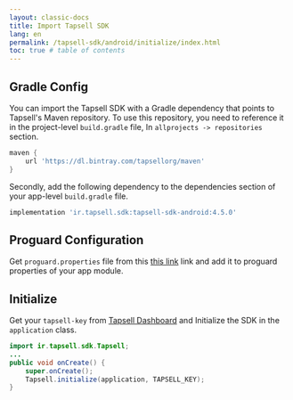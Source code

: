 ```yaml
---
layout: classic-docs
title: Import Tapsell SDK
lang: en
permalink: /tapsell-sdk/android/initialize/index.html
toc: true # table of contents
---
```


## Gradle Config
You can import the Tapsell SDK with a Gradle dependency that points to Tapsell's Maven repository. To use this repository, you need to reference it in the project-level `build.gradle` file, In `allprojects -> repositories` section.

```gradle
maven {
    url 'https://dl.bintray.com/tapsellorg/maven'
}
```
Secondly, add the following dependency to the dependencies section of your app-level `build.gradle` file.

```gradle
implementation 'ir.tapsell.sdk:tapsell-sdk-android:4.5.0'
```

## Proguard Configuration
Get `proguard.properties` file from this [this link](https://github.com/tapsellorg/TapsellSDK-AndroidSample/blob/master/app/proguard-rules.pro) link and add it to proguard properties of your app module.

## Initialize
Get your `tapsell-key` from [Tapsell Dashboard](http://dashboard.tapsell.ir/) and Initialize the SDK in the `application` class.

```java
import ir.tapsell.sdk.Tapsell;
...
public void onCreate() {
    super.onCreate();
    Tapsell.initialize(application, TAPSELL_KEY);
}
```